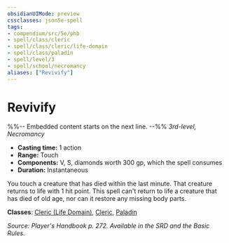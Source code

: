 ```yaml
---
obsidianUIMode: preview
cssclasses: json5e-spell
tags:
- compendium/src/5e/phb
- spell/class/cleric
- spell/class/cleric/life-domain
- spell/class/paladin
- spell/level/3
- spell/school/necromancy
aliases: ["Revivify"]
---
```

# Revivify
%%-- Embedded content starts on the next line. --%%
*3rd-level, Necromancy*  

- **Casting time:** 1 action
- **Range:** Touch
- **Components:** V, S, diamonds worth 300 gp, which the spell consumes
- **Duration:** Instantaneous

You touch a creature that has died within the last minute. That creature returns to life with 1 hit point. This spell can't return to life a creature that has died of old age, nor can it restore any missing body parts.

**Classes**: [Cleric (Life Domain)](cleric-life-domain.md), [Cleric](cleric.md), [Paladin](paladin.md)

*Source: Player's Handbook p. 272. Available in the SRD and the Basic Rules.*